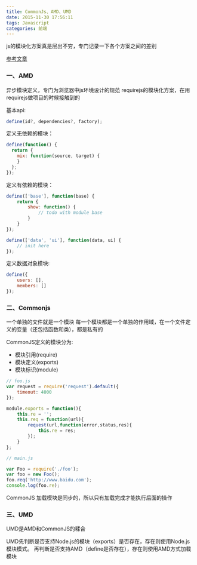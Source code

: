 ```yaml
---
title: CommonJs、AMD、UMD
date: 2015-11-30 17:56:11
tags: Javascript
categories: 前端
---
```

js的模块化方案真是层出不穷，专门记录一下各个方案之间的差别

[参考文章](http://davidbcalhoun.com/2014/what-is-amd-commonjs-and-umd/)

### 一、AMD
异步模块定义，专门为浏览器中js环境设计的规范
requirejs的模块化方案，在用requirejs做项目的时候接触到的

基本api:

```js
define(id?, dependencies?, factory);
```

定义无依赖的模块：

```js
define(function() {
  return {
    mix: function(source, target) {
    }
  };
});
````

定义有依赖的模块：

```js
define(['base'], function(base) {
    return {
        show: function() {
            // todo with module base
        }
    }
});

define(['data', 'ui'], function(data, ui) {
    // init here
});
```

定义数据对象模块:

```js
define({
    users: [],
    members: []
});
```

### 二、Commonjs
一个单独的文件就是一个模块
每一个模块都是一个单独的作用域，在一个文件定义的变量（还包括函数和类），都是私有的

CommonJS定义的模块分为:
  - 模块引用(require)
  - 模块定义(exports)
  - 模块标识(module)

```js
// foo.js
var request = require('request').default({ 
    timeout: 4000
});

module.exports = function(){ 
    this.re = '';
    this.req = function(url){ 
        request(url,function(error,status,res){ 
            this.re = res;
        });
    }
};
```

```js
// main.js

var Foo = require('./foo');
var foo = new Foo();
foo.req('http://www.baidu.com');
console.log(foo.re);
```

CommonJS 加载模块是同步的，所以只有加载完成才能执行后面的操作

### 三、UMD

UMD是AMD和CommonJS的糅合

UMD先判断是否支持Node.js的模块（exports）是否存在，存在则使用Node.js模块模式。
再判断是否支持AMD（define是否存在），存在则使用AMD方式加载模块
